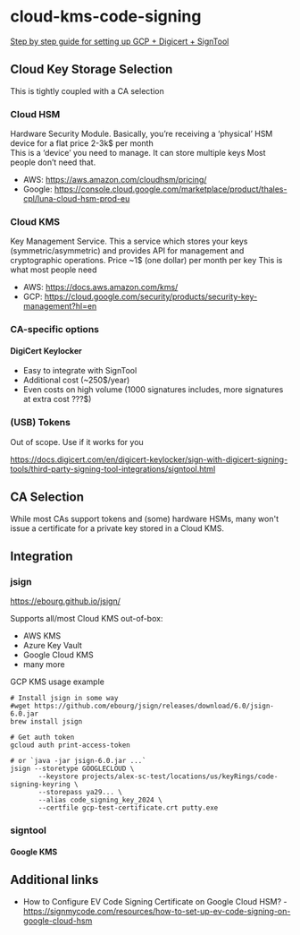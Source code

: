 # cloud-kms-code-signing

[Step by step guide for setting up GCP + Digicert + SignTool](DIGICERT_GCP_KMS.md)

## Cloud Key Storage Selection

This is tightly coupled with a CA selection

### Cloud HSM

Hardware Security Module. Basically, you’re receiving a ‘physical’ HSM device for a flat price 2-3k$ per month  
This is a ‘device’ you need to manage. It can store multiple keys
Most people don’t need that.  
- AWS: https://aws.amazon.com/cloudhsm/pricing/  
- Google: https://console.cloud.google.com/marketplace/product/thales-cpl/luna-cloud-hsm-prod-eu  


### Cloud KMS

Key Management Service. This a service which stores your keys (symmetric/asymmetric) and provides API for management and cryptographic operations. Price ~1$ (one dollar) per month per key
This is what most people need

- AWS: https://docs.aws.amazon.com/kms/
- GCP: https://cloud.google.com/security/products/security-key-management?hl=en

### CA-specific options

#### DigiCert Keylocker

- Easy to integrate with SignTool
- Additional cost (~250$/year)
- Even costs on high volume (1000 signatures includes, more signatures at extra cost ???$)

### (USB) Tokens
Out of scope. Use if it works for you

https://docs.digicert.com/en/digicert-keylocker/sign-with-digicert-signing-tools/third-party-signing-tool-integrations/signtool.html

## CA Selection

While most CAs support tokens and (some) hardware HSMs, many won't issue a certificate for a private key stored in a Cloud KMS.

## Integration

### jsign

https://ebourg.github.io/jsign/  

Supports all/most Cloud KMS out-of-box:
- AWS KMS
- Azure Key Vault
- Google Cloud KMS
- many more


GCP KMS usage example
```
# Install jsign in some way
#wget https://github.com/ebourg/jsign/releases/download/6.0/jsign-6.0.jar
brew install jsign

# Get auth token
gcloud auth print-access-token

# or `java -jar jsign-6.0.jar ...`
jsign --storetype GOOGLECLOUD \
       --keystore projects/alex-sc-test/locations/us/keyRings/code-signing-keyring \
       --storepass ya29... \
       --alias code_signing_key_2024 \
       --certfile gcp-test-certificate.crt putty.exe
```

### signtool

#### Google KMS



## Additional links
- How to Configure EV Code Signing Certificate on Google Cloud HSM? - https://signmycode.com/resources/how-to-set-up-ev-code-signing-on-google-cloud-hsm




